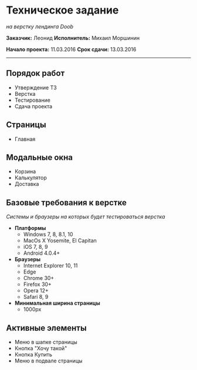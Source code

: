 # Техническое задание
_на верстку лендинга Doob_

**Заказчик:** Леонид
**Исполнитель:** Михаил Моршинин

**Начало проекта:** 11.03.2016
**Срок сдачи:** 13.03.2016
***

## Порядок работ

* Утверждение ТЗ
* Верстка
* Тестирование
* Сдача проекта

## Страницы

* Главная

## Модальные окна

* Корзина
* Калькулятор
* Доставка

## Базовые требования к верстке
_Системы и браузеры на которых будет тестироваться верстка_

* **Платформы**
  * Windows 7, 8, 8.1, 10
  * MacOs X Yosemite, El Capitan
  * iOS 7, 8, 9
  * Android 4.0.4+
* **Браузеры**
  * Internet Explorer 10, 11
  * Edge
  * Chrome 30+
  * Firefox 30+
  * Opera 12+
  * Safari 8, 9
* **Минимальная ширина страницы**
  * 1000px


## Активные элементы

  * Меню в шапке страницы
  * Кнопка "Хочу такой"
  * Кнопка Купить
  * Меню в подвале страницы

